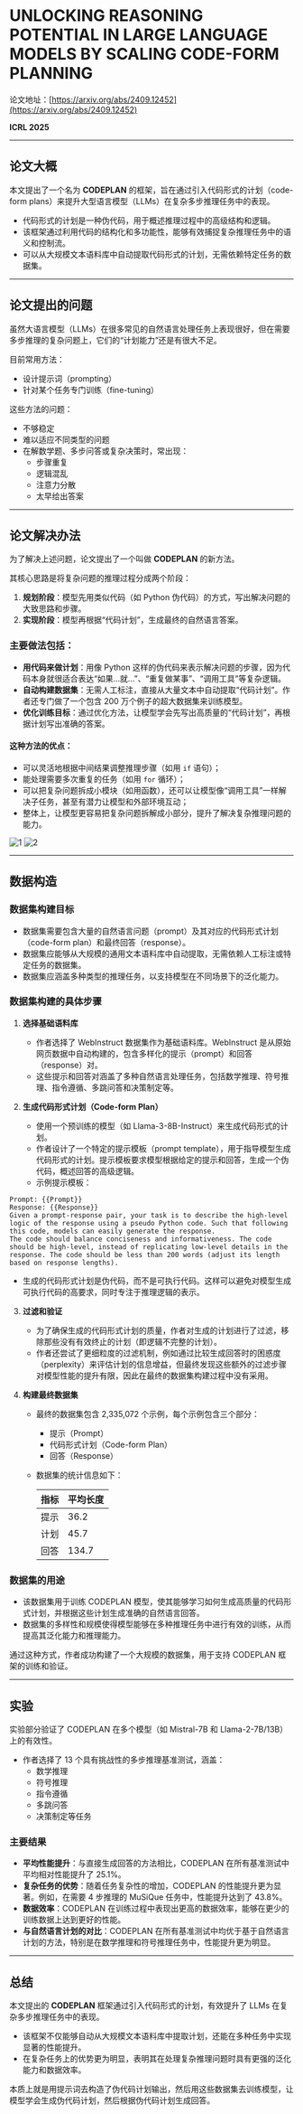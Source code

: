 # UNLOCKING REASONING POTENTIAL IN LARGE LANGUAGE MODELS BY SCALING CODE-FORM PLANNING

论文地址：[https://arxiv.org/abs/2409.12452](https://arxiv.org/abs/2409.12452)

**ICRL 2025**

---

## 论文大概

本文提出了一个名为 **CODEPLAN** 的框架，旨在通过引入代码形式的计划（code-form plans）来提升大型语言模型（LLMs）在复杂多步推理任务中的表现。

- 代码形式的计划是一种伪代码，用于概述推理过程中的高级结构和逻辑。
- 该框架通过利用代码的结构化和多功能性，能够有效捕捉复杂推理任务中的语义和控制流。
- 可以从大规模文本语料库中自动提取代码形式的计划，无需依赖特定任务的数据集。

---

## 论文提出的问题

虽然大语言模型（LLMs）在很多常见的自然语言处理任务上表现很好，但在需要多步推理的复杂问题上，它们的“计划能力”还是有很大不足。

目前常用方法：

- 设计提示词（prompting）
- 针对某个任务专门训练（fine-tuning）

这些方法的问题：

- 不够稳定
- 难以适应不同类型的问题
- 在解数学题、多步问答或复杂决策时，常出现：
  - 步骤重复
  - 逻辑混乱
  - 注意力分散
  - 太早给出答案

---

## 论文解决办法

为了解决上述问题，论文提出了一个叫做 **CODEPLAN** 的新方法。

其核心思路是将复杂问题的推理过程分成两个阶段：

1. **规划阶段**：模型先用类似代码（如 Python 伪代码）的方式，写出解决问题的大致思路和步骤。
2. **实现阶段**：模型再根据“代码计划”，生成最终的自然语言答案。

### 主要做法包括：

- **用代码来做计划**：用像 Python 这样的伪代码来表示解决问题的步骤，因为代码本身就很适合表达“如果…就…”、“重复做某事”、“调用工具”等复杂逻辑。
- **自动构建数据集**：无需人工标注，直接从大量文本中自动提取“代码计划”。作者还专门做了一个包含 200 万个例子的超大数据集来训练模型。
- **优化训练目标**：通过优化方法，让模型学会先写出高质量的“代码计划”，再根据计划写出准确的答案。

#### 这种方法的优点：

- 可以灵活地根据中间结果调整推理步骤（如用 `if` 语句）；
- 能处理需要多次重复的任务（如用 `for` 循环）；
- 可以把复杂问题拆成小模块（如用函数），还可以让模型像“调用工具”一样解决子任务，甚至有潜力让模型和外部环境互动；
- 整体上，让模型更容易把复杂问题拆解成小部分，提升了解决复杂推理问题的能力。

![1](./pic/1.png)
![2](./pic/2.png)

---

## 数据构造

### 数据集构建目标

- 数据集需要包含大量的自然语言问题（prompt）及其对应的代码形式计划（code-form plan）和最终回答（response）。
- 数据集应能够从大规模的通用文本语料库中自动提取，无需依赖人工标注或特定任务的数据集。
- 数据集应涵盖多种类型的推理任务，以支持模型在不同场景下的泛化能力。

### 数据集构建的具体步骤

1. **选择基础语料库**
   - 作者选择了 WebInstruct 数据集作为基础语料库。WebInstruct 是从原始网页数据中自动构建的，包含多样化的提示（prompt）和回答（response）对。
   - 这些提示和回答对涵盖了多种自然语言处理任务，包括数学推理、符号推理、指令遵循、多跳问答和决策制定等。

2. **生成代码形式计划（Code-form Plan）**
   - 使用一个预训练的模型（如 Llama-3-8B-Instruct）来生成代码形式的计划。
   - 作者设计了一个特定的提示模板（prompt template），用于指导模型生成代码形式的计划。提示模板要求模型根据给定的提示和回答，生成一个伪代码，概述回答的高级逻辑。
   - 示例提示模板：

```shell
Prompt: {{Prompt}}
Response: {{Response}}
Given a prompt-response pair, your task is to describe the high-level logic of the response using a pseudo Python code. Such that following this code, models can easily generate the response.
The code should balance conciseness and informativeness. The code should be high-level, instead of replicating low-level details in the response. The code should be less than 200 words (adjust its length based on response lengths).
```

   - 生成的代码形式计划是伪代码，而不是可执行代码。这样可以避免对模型生成可执行代码的高要求，同时专注于推理逻辑的表示。

3. **过滤和验证**
   - 为了确保生成的代码形式计划的质量，作者对生成的计划进行了过滤，移除那些没有有效终止的计划（即逻辑不完整的计划）。
   - 作者还尝试了更细粒度的过滤机制，例如通过比较生成回答时的困惑度（perplexity）来评估计划的信息增益，但最终发现这些额外的过滤步骤对模型性能的提升有限，因此在最终的数据集构建过程中没有采用。

4. **构建最终数据集**
   - 最终的数据集包含 2,335,072 个示例，每个示例包含三个部分：
     - 提示（Prompt）
     - 代码形式计划（Code-form Plan）
     - 回答（Response）
   - 数据集的统计信息如下：

        | 指标         | 平均长度 |
        | ------------ | -------- |
        | 提示         | 36.2     |
        | 计划         | 45.7     |
        | 回答         | 134.7    |

### 数据集的用途

- 该数据集用于训练 CODEPLAN 模型，使其能够学习如何生成高质量的代码形式计划，并根据这些计划生成准确的自然语言回答。
- 数据集的多样性和规模使得模型能够在多种推理任务中进行有效的训练，从而提高其泛化能力和推理能力。

通过这种方式，作者成功构建了一个大规模的数据集，用于支持 CODEPLAN 框架的训练和验证。

---

## 实验

实验部分验证了 CODEPLAN 在多个模型（如 Mistral-7B 和 Llama-2-7B/13B）上的有效性。

- 作者选择了 13 个具有挑战性的多步推理基准测试，涵盖：
  - 数学推理
  - 符号推理
  - 指令遵循
  - 多跳问答
  - 决策制定等任务

### 主要结果

- **平均性能提升**：与直接生成回答的方法相比，CODEPLAN 在所有基准测试中平均相对性能提升了 25.1%。
- **复杂任务的优势**：随着任务复杂性的增加，CODEPLAN 的性能提升更为显著。例如，在需要 4 步推理的 MuSiQue 任务中，性能提升达到了 43.8%。
- **数据效率**：CODEPLAN 在训练过程中表现出更高的数据效率，能够在更少的训练数据上达到更好的性能。
- **与自然语言计划的对比**：CODEPLAN 在所有基准测试中均优于基于自然语言计划的方法，特别是在数学推理和符号推理任务中，性能提升更为明显。

---

## 总结

本文提出的 **CODEPLAN** 框架通过引入代码形式的计划，有效提升了 LLMs 在复杂多步推理任务中的表现。

- 该框架不仅能够自动从大规模文本语料库中提取计划，还能在多种任务中实现显著的性能提升。
- 在复杂任务上的优势更为明显，表明其在处理复杂推理问题时具有更强的泛化能力和数据效率。

本质上就是用提示词去构造了伪代码计划输出，然后用这些数据集去训练模型，让模型学会生成伪代码计划，然后根据伪代码计划生成回答。
